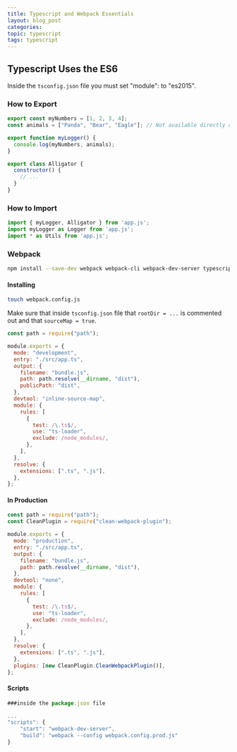 ```yaml
---
title: Typescript and Webpack Essentials
layout: blog_post
categories:
topic: typescript
tags: typescript
---
```


## Typescript Uses the ES6

Inside the `tsconfig.json` file you must set "module": to "es2015".

### How to Export

```javascript
export const myNumbers = [1, 2, 3, 4];
const animals = ["Panda", "Bear", "Eagle"]; // Not available directly outside the module

export function myLogger() {
  console.log(myNumbers, animals);
}

export class Alligator {
  constructor() {
    // ...
  }
}
```

### How to Import

```javascript
import { myLogger, Alligator } from 'app.js';
import myLogger as Logger from 'app.js';
import * as Utils from 'app.js';

```

### Webpack

```bash
npm install --save-dev webpack webpack-cli webpack-dev-server typescript ts-loader

```

#### Installing

```bash
touch webpack.config.js

```

Make sure that inside `tsconfig.json` file that `rootDir = ...` is commented out and that `sourceMap = true`.

```javascript
const path = require("path");

module.exports = {
  mode: "development",
  entry: "./src/app.ts",
  output: {
    filename: "bundle.js",
    path: path.resolve(__dirname, "dist"),
    publicPath: "dist",
  },
  devtool: "inline-source-map",
  module: {
    rules: [
      {
        test: /\.ts$/,
        use: "ts-loader",
        exclude: /node_modules/,
      },
    ],
  },
  resolve: {
    extensions: [".ts", ".js"],
  },
};
```

#### In Production

```javascript
const path = require("path");
const CleanPlugin = require("clean-webpack-plugin");

module.exports = {
  mode: "production",
  entry: "./src/app.ts",
  output: {
    filename: "bundle.js",
    path: path.resolve(__dirname, "dist"),
  },
  devtool: "none",
  module: {
    rules: [
      {
        test: /\.ts$/,
        use: "ts-loader",
        exclude: /node_modules/,
      },
    ],
  },
  resolve: {
    extensions: [".ts", ".js"],
  },
  plugins: [new CleanPlugin.CleanWebpackPlugin()],
};
```
#### Scripts

```javascript
###inside the package.json file

...
"scripts": {
	"start": "webpack-dev-server",
	"build": "webpack --config webpack.config.prod.js"
}


```